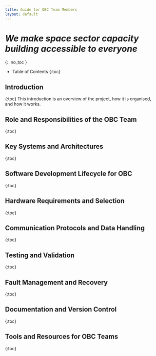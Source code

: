 ```yaml
---
title: Guide for OBC Team Members
layout: default
---
```


# *We make space sector capacity building accessible to everyone*
{: .no_toc }


- Table of Contents
{:toc}

## Introduction
{:toc}
This introduction is an overview of the project, how it is organised, and how it works.


## Role and Responsibilities of the OBC Team
{:toc}



## Key Systems and Architectures
{:toc}



## Software Development Lifecycle for OBC
{:toc}



## Hardware Requirements and Selection
{:toc}


## Communication Protocols and Data Handling
{:toc}



## Testing and Validation
{:toc}



## Fault Management and Recovery
{:toc}



## Documentation and Version Control
{:toc}



## Tools and Resources for OBC Teams
{:toc}



